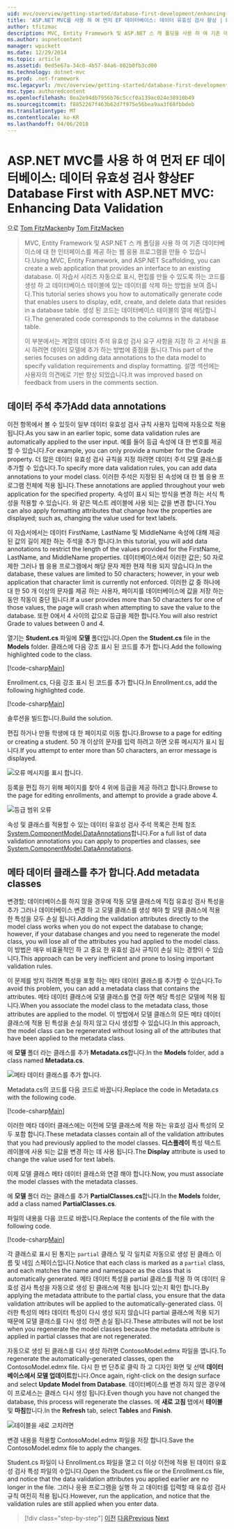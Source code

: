 ```yaml
---
uid: mvc/overview/getting-started/database-first-development/enhancing-data-validation
title: 'ASP.NET MVC를 사용 하 여 먼저 EF 데이터베이스: 데이터 유효성 검사 향상 | Microsoft Docs'
author: tfitzmac
description: MVC, Entity Framework 및 ASP.NET 스 캐 폴딩을 사용 하 여 기존 데이터베이스에 대 한 인터페이스를 제공 하는 웹 응용 프로그램을 만들 수 있습니다. 이 자습서 seri 중...
ms.author: aspnetcontent
manager: wpickett
ms.date: 12/29/2014
ms.topic: article
ms.assetid: 0ed5e67a-34c0-4b57-84a6-802b0fb3cd00
ms.technology: dotnet-mvc
ms.prod: .net-framework
msc.legacyurl: /mvc/overview/getting-started/database-first-development/enhancing-data-validation
msc.type: authoredcontent
ms.openlocfilehash: 8ea2e94db7956b76c5ccf0a139ac024e38910b49
ms.sourcegitcommit: f8852267f463b62d7f975e56bea9aa3f68fbbdeb
ms.translationtype: MT
ms.contentlocale: ko-KR
ms.lasthandoff: 04/06/2018
---
```

<a name="ef-database-first-with-aspnet-mvc-enhancing-data-validation"></a><span data-ttu-id="3c0a1-104">ASP.NET MVC를 사용 하 여 먼저 EF 데이터베이스: 데이터 유효성 검사 향상</span><span class="sxs-lookup"><span data-stu-id="3c0a1-104">EF Database First with ASP.NET MVC: Enhancing Data Validation</span></span>
====================
<span data-ttu-id="3c0a1-105">으로 [Tom FitzMacken](https://github.com/tfitzmac)</span><span class="sxs-lookup"><span data-stu-id="3c0a1-105">by [Tom FitzMacken](https://github.com/tfitzmac)</span></span>

> <span data-ttu-id="3c0a1-106">MVC, Entity Framework 및 ASP.NET 스 캐 폴딩을 사용 하 여 기존 데이터베이스에 대 한 인터페이스를 제공 하는 웹 응용 프로그램을 만들 수 있습니다.</span><span class="sxs-lookup"><span data-stu-id="3c0a1-106">Using MVC, Entity Framework, and ASP.NET Scaffolding, you can create a web application that provides an interface to an existing database.</span></span> <span data-ttu-id="3c0a1-107">이 자습서 시리즈 자동으로 표시, 편집를 만들 수 있도록 하는 코드를 생성 하 고 데이터베이스 테이블에 있는 데이터를 삭제 하는 방법을 보여 줍니다.</span><span class="sxs-lookup"><span data-stu-id="3c0a1-107">This tutorial series shows you how to automatically generate code that enables users to display, edit, create, and delete data that resides in a database table.</span></span> <span data-ttu-id="3c0a1-108">생성 된 코드는 데이터베이스 테이블의 열에 해당합니다.</span><span class="sxs-lookup"><span data-stu-id="3c0a1-108">The generated code corresponds to the columns in the database table.</span></span>
> 
> <span data-ttu-id="3c0a1-109">이 부분에서는 계열의 데이터 주석 유효성 검사 요구 사항을 지정 하 고 서식을 표시 하려면 데이터 모델에 추가 하는 방법에 중점을 둡니다.</span><span class="sxs-lookup"><span data-stu-id="3c0a1-109">This part of the series focuses on adding data annotations to the data model to specify validation requirements and display formatting.</span></span> <span data-ttu-id="3c0a1-110">설명 섹션에는 사용자의 의견에로 기반 향상 되었습니다.</span><span class="sxs-lookup"><span data-stu-id="3c0a1-110">It was improved based on feedback from users in the comments section.</span></span>


## <a name="add-data-annotations"></a><span data-ttu-id="3c0a1-111">데이터 주석 추가</span><span class="sxs-lookup"><span data-stu-id="3c0a1-111">Add data annotations</span></span>

<span data-ttu-id="3c0a1-112">이전 항목에서 볼 수 있듯이 일부 데이터 유효성 검사 규칙 사용자 입력에 자동으로 적용 됩니다.</span><span class="sxs-lookup"><span data-stu-id="3c0a1-112">As you saw in an earlier topic, some data validation rules are automatically applied to the user input.</span></span> <span data-ttu-id="3c0a1-113">예를 들어 등급 속성에 대 한 번호를 제공할 수 있습니다.</span><span class="sxs-lookup"><span data-stu-id="3c0a1-113">For example, you can only provide a number for the Grade property.</span></span> <span data-ttu-id="3c0a1-114">더 많은 데이터 유효성 검사 규칙을 지정 하려면 데이터 주석 모델 클래스를 추가할 수 있습니다.</span><span class="sxs-lookup"><span data-stu-id="3c0a1-114">To specify more data validation rules, you can add data annotations to your model class.</span></span> <span data-ttu-id="3c0a1-115">이러한 주석은 지정된 된 속성에 대 한 웹 응용 프로그램 전체에 적용 됩니다.</span><span class="sxs-lookup"><span data-stu-id="3c0a1-115">These annotations are applied throughout your web application for the specified property.</span></span> <span data-ttu-id="3c0a1-116">속성이 표시 되는 방식을 변경 하는 서식 특성을 적용할 수 있습니다. 와 같은 텍스트 레이블에 사용 되는 값을 변경 합니다.</span><span class="sxs-lookup"><span data-stu-id="3c0a1-116">You can also apply formatting attributes that change how the properties are displayed; such as, changing the value used for text labels.</span></span>

<span data-ttu-id="3c0a1-117">이 자습서에서는 데이터 FirstName, LastName 및 MiddleName 속성에 대해 제공 된 값의 길이 제한 하는 주석을 추가 합니다.</span><span class="sxs-lookup"><span data-stu-id="3c0a1-117">In this tutorial, you will add data annotations to restrict the length of the values provided for the FirstName, LastName, and MiddleName properties.</span></span> <span data-ttu-id="3c0a1-118">데이터베이스에서 이러한 값은; 50 자로 제한 그러나 웹 응용 프로그램에서 해당 문자 제한 현재 적용 되지 않습니다.</span><span class="sxs-lookup"><span data-stu-id="3c0a1-118">In the database, these values are limited to 50 characters; however, in your web application that character limit is currently not enforced.</span></span> <span data-ttu-id="3c0a1-119">이러한 값 중 하나에 대 한 50 개 이상의 문자를 제공 하는 사용자, 페이지를 데이터베이스에 값을 저장 하는 동안 작동이 중단 됩니다.</span><span class="sxs-lookup"><span data-stu-id="3c0a1-119">If a user provides more than 50 characters for one of those values, the page will crash when attempting to save the value to the database.</span></span> <span data-ttu-id="3c0a1-120">또한 0에서 4 사이의 값으로 등급을 제한 합니다.</span><span class="sxs-lookup"><span data-stu-id="3c0a1-120">You will also restrict Grade to values between 0 and 4.</span></span>

<span data-ttu-id="3c0a1-121">열기는 **Student.cs** 파일에 **모델** 폴더입니다.</span><span class="sxs-lookup"><span data-stu-id="3c0a1-121">Open the **Student.cs** file in the **Models** folder.</span></span> <span data-ttu-id="3c0a1-122">클래스에 다음 강조 표시 된 코드를 추가 합니다.</span><span class="sxs-lookup"><span data-stu-id="3c0a1-122">Add the following highlighted code to the class.</span></span>

[!code-csharp[Main](enhancing-data-validation/samples/sample1.cs?highlight=5,15,17,20)]

<span data-ttu-id="3c0a1-123">Enrollment.cs, 다음 강조 표시 된 코드를 추가 합니다.</span><span class="sxs-lookup"><span data-stu-id="3c0a1-123">In Enrollment.cs, add the following highlighted code.</span></span>

[!code-csharp[Main](enhancing-data-validation/samples/sample2.cs?highlight=5,10)]

<span data-ttu-id="3c0a1-124">솔루션을 빌드합니다.</span><span class="sxs-lookup"><span data-stu-id="3c0a1-124">Build the solution.</span></span>

<span data-ttu-id="3c0a1-125">편집 하거나 만들 학생에 대 한 페이지로 이동 합니다.</span><span class="sxs-lookup"><span data-stu-id="3c0a1-125">Browse to a page for editing or creating a student.</span></span> <span data-ttu-id="3c0a1-126">50 개 이상의 문자를 입력 하려고 하면 오류 메시지가 표시 됩니다.</span><span class="sxs-lookup"><span data-stu-id="3c0a1-126">If you attempt to enter more than 50 characters, an error message is displayed.</span></span>

![오류 메시지를 표시 합니다.](enhancing-data-validation/_static/image1.png)

<span data-ttu-id="3c0a1-128">등록을 편집 하기 위해 페이지를 찾아 4 위에 등급을 제공 하려고 합니다.</span><span class="sxs-lookup"><span data-stu-id="3c0a1-128">Browse to the page for editing enrollments, and attempt to provide a grade above 4.</span></span>

![등급 범위 오류](enhancing-data-validation/_static/image2.png)

<span data-ttu-id="3c0a1-130">속성 및 클래스를 적용할 수 있는 데이터 유효성 검사 주석 목록은 전체 참조 [System.ComponentModel.DataAnnotations](https://msdn.microsoft.com/library/system.componentmodel.dataannotations.aspx)합니다.</span><span class="sxs-lookup"><span data-stu-id="3c0a1-130">For a full list of data validation annotations you can apply to properties and classes, see [System.ComponentModel.DataAnnotations](https://msdn.microsoft.com/library/system.componentmodel.dataannotations.aspx).</span></span>

## <a name="add-metadata-classes"></a><span data-ttu-id="3c0a1-131">메타 데이터 클래스를 추가 합니다.</span><span class="sxs-lookup"><span data-stu-id="3c0a1-131">Add metadata classes</span></span>

<span data-ttu-id="3c0a1-132">변경할; 데이터베이스를 하지 않을 경우에 작동 모델 클래스에 직접 유효성 검사 특성을 추가 그러나 데이터베이스 변경 하 고 모델 클래스를 생성 해야 할 모델 클래스에 적용 한 특성을 모두 손실 됩니다.</span><span class="sxs-lookup"><span data-stu-id="3c0a1-132">Adding the validation attributes directly to the model class works when you do not expect the database to change; however, if your database changes and you need to regenerate the model class, you will lose all of the attributes you had applied to the model class.</span></span> <span data-ttu-id="3c0a1-133">이 방법은 매우 비효율적인 하 고 중요 한 유효성 검사 규칙이 손실 되는 경향이 수 있습니다.</span><span class="sxs-lookup"><span data-stu-id="3c0a1-133">This approach can be very inefficient and prone to losing important validation rules.</span></span>

<span data-ttu-id="3c0a1-134">이 문제를 방지 하려면 특성을 포함 하는 메타 데이터 클래스를 추가할 수 있습니다.</span><span class="sxs-lookup"><span data-stu-id="3c0a1-134">To avoid this problem, you can add a metadata class that contains the attributes.</span></span> <span data-ttu-id="3c0a1-135">메타 데이터 클래스에 모델 클래스를 연결 하면 해당 특성은 모델에 적용 됩니다.</span><span class="sxs-lookup"><span data-stu-id="3c0a1-135">When you associate the model class to the metadata class, those attributes are applied to the model.</span></span> <span data-ttu-id="3c0a1-136">이 방법에서 모델 클래스의 모든 메타 데이터 클래스에 적용 된 특성을 손실 하지 않고 다시 생성할 수 있습니다.</span><span class="sxs-lookup"><span data-stu-id="3c0a1-136">In this approach, the model class can be regenerated without losing all of the attributes that have been applied to the metadata class.</span></span>

<span data-ttu-id="3c0a1-137">에 **모델** 폴더 라는 클래스를 추가 **Metadata.cs**합니다.</span><span class="sxs-lookup"><span data-stu-id="3c0a1-137">In the **Models** folder, add a class named **Metadata.cs**.</span></span>

![메타 데이터 클래스를 추가 합니다.](enhancing-data-validation/_static/image3.png)

<span data-ttu-id="3c0a1-139">Metadata.cs의 코드를 다음 코드로 바꿉니다.</span><span class="sxs-lookup"><span data-stu-id="3c0a1-139">Replace the code in Metadata.cs with the following code.</span></span>

[!code-csharp[Main](enhancing-data-validation/samples/sample3.cs)]

<span data-ttu-id="3c0a1-140">이러한 메타 데이터 클래스에는 이전에 모델 클래스에 적용 하는 유효성 검사 특성의 모두 포함 합니다.</span><span class="sxs-lookup"><span data-stu-id="3c0a1-140">These metadata classes contain all of the validation attributes that you had previously applied to the model classes.</span></span> <span data-ttu-id="3c0a1-141">**디스플레이** 특성 텍스트 레이블에 사용 되는 값을 변경 하는 데 사용 됩니다.</span><span class="sxs-lookup"><span data-stu-id="3c0a1-141">The **Display** attribute is used to change the value used for text labels.</span></span>

<span data-ttu-id="3c0a1-142">이제 모델 클래스 메타 데이터 클래스와 연결 해야 합니다.</span><span class="sxs-lookup"><span data-stu-id="3c0a1-142">Now, you must associate the model classes with the metadata classes.</span></span>

<span data-ttu-id="3c0a1-143">에 **모델** 폴더 라는 클래스를 추가 **PartialClasses.cs**합니다.</span><span class="sxs-lookup"><span data-stu-id="3c0a1-143">In the **Models** folder, add a class named **PartialClasses.cs**.</span></span>

<span data-ttu-id="3c0a1-144">파일의 내용을 다음 코드로 바꿉니다.</span><span class="sxs-lookup"><span data-stu-id="3c0a1-144">Replace the contents of the file with the following code.</span></span>

[!code-csharp[Main](enhancing-data-validation/samples/sample4.cs)]

<span data-ttu-id="3c0a1-145">각 클래스로 표시 된 통지는 `partial` 클래스 및 각 일치로 자동으로 생성 된 클래스 이름 및 네임 스페이스입니다.</span><span class="sxs-lookup"><span data-stu-id="3c0a1-145">Notice that each class is marked as a `partial` class, and each matches the name and namespace as the class that is automatically generated.</span></span> <span data-ttu-id="3c0a1-146">메타 데이터 특성을 partial 클래스를 적용 하 여 데이터 유효성 검사 특성을 자동으로 생성 된 클래스에 적용 됩니다 있는지 확인 합니다.</span><span class="sxs-lookup"><span data-stu-id="3c0a1-146">By applying the metadata attribute to the partial class, you ensure that the data validation attributes will be applied to the automatically-generated class.</span></span> <span data-ttu-id="3c0a1-147">이러한 특성의 메타 데이터 특성이 다시 생성 되지 않습니다 partial 클래스에 적용 되기 때문에 모델 클래스를 다시 생성 하면 손실 됩니다.</span><span class="sxs-lookup"><span data-stu-id="3c0a1-147">These attributes will not be lost when you regenerate the model classes because the metadata attribute is applied in partial classes that are not regenerated.</span></span>

<span data-ttu-id="3c0a1-148">자동으로 생성 된 클래스를 다시 생성 하려면 ContosoModel.edmx 파일을 엽니다.</span><span class="sxs-lookup"><span data-stu-id="3c0a1-148">To regenerate the automatically-generated classes, open the ContosoModel.edmx file.</span></span> <span data-ttu-id="3c0a1-149">다시 한 번 단추로 클릭 하 고 디자인 화면 및 선택 **데이터베이스에서 모델 업데이트**합니다.</span><span class="sxs-lookup"><span data-stu-id="3c0a1-149">Once again, right-click on the design surface and select **Update Model from Database**.</span></span> <span data-ttu-id="3c0a1-150">데이터베이스를 변경 하지 않은 경우에이 프로세스는 클래스 다시 생성 됩니다.</span><span class="sxs-lookup"><span data-stu-id="3c0a1-150">Even though you have not changed the database, this process will regenerate the classes.</span></span> <span data-ttu-id="3c0a1-151">에 **새로 고침** 탭에서 **테이블** 및 **마침**합니다.</span><span class="sxs-lookup"><span data-stu-id="3c0a1-151">In the **Refresh** tab, select **Tables** and **Finish**.</span></span>

![테이블을 새로 고치려면](enhancing-data-validation/_static/image4.png)

<span data-ttu-id="3c0a1-153">변경 내용을 적용할 ContosoModel.edmx 파일을 저장 합니다.</span><span class="sxs-lookup"><span data-stu-id="3c0a1-153">Save the ContosoModel.edmx file to apply the changes.</span></span>

<span data-ttu-id="3c0a1-154">Student.cs 파일이 나 Enrollment.cs 파일을 열고 더 이상 이전에 적용 된 데이터 유효성 검사 특성 파일의 수입니다.</span><span class="sxs-lookup"><span data-stu-id="3c0a1-154">Open the Student.cs file or the Enrollment.cs file, and notice that the data validation attributes you applied earlier are no longer in the file.</span></span> <span data-ttu-id="3c0a1-155">그러나 응용 프로그램을 실행 하 고 데이터를 입력할 때 유효성 검사 규칙 여전히 적용 됩니다.</span><span class="sxs-lookup"><span data-stu-id="3c0a1-155">However, run the application, and notice that the validation rules are still applied when you enter data.</span></span>

> [!div class="step-by-step"]
> <span data-ttu-id="3c0a1-156">[이전](customizing-a-view.md)
> [다음](publish-to-azure.md)</span><span class="sxs-lookup"><span data-stu-id="3c0a1-156">[Previous](customizing-a-view.md)
[Next](publish-to-azure.md)</span></span>
